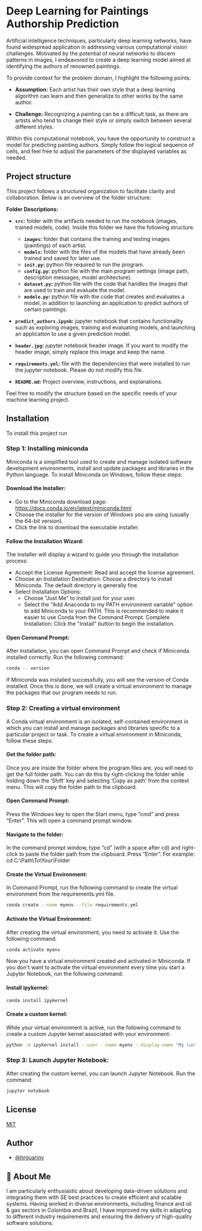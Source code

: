 # Deep Learning for Paintings Authorship Prediction

Artificial intelligence techniques, particularly deep learning networks, have found widespread application in addressing various computational vision challenges. Motivated by the potential of neural networks to discern patterns in images, I endeavored to create a deep learning model aimed at identifying the authors of renowned paintings.

To provide context for the problem domain, I highlight the following points:

- **Assumption:** Each artist has their own style that a deep learning algorithm can learn and then generalize to other works by the same author.


- **Challenge:** Recognizing a painting can be a difficult task, as there are artists who tend to change their style or simply switch between several different styles.

Within this computational notebook, you have the opportunity to construct a model for predicting painting authors. Simply follow the logical sequence of cells, and feel free to adjust the parameters of the displayed variables as needed.

## Project structure

This project follows a structured organization to facilitate clarity and collaboration. Below is an overview of the folder structure:

**Folder Descriptions:**

- **`src`:** folder with the artifacts needed to run the notebook (images, trained models, code). Inside this folder we have the following structure.
  - **`images`:** folder that contains the training and testing images (paintings) of each artist.
  - **`models`:** folder with the files of the models that have already been trained and saved for later use.
  - **`init.py`:** python file required to run the program.
  - **`config.py`:** python file with the main program settings (image path, description messages, model architecture).
  - **`dataset.py`:** python file with the code that handles the images that are used to train and evaluate the model.
  - **`modelo.py`:** python file with the code that creates and evaluates a model, in addition to launching an application to predict authors of certain paintings.

- **`predict_authors.ipynb`:** jupyter notebook that contains functionality such as exploring images, training and evaluating models, and launching an application to use a given prediction model.

- **`header.jpg`:** jupyter notebook header image. If you want to modify the header image, simply replace this image and keep the name.
- **`requirements.yml`:** file with the dependencies that were installed to run the jupyter notebook. Please do not modify this file.

- **`README.md`:** Project overview, instructions, and explanations.

Feel free to modify the structure based on the specific needs of your machine learning project.


## Installation

To install this project run

### Step 1: Installing miniconda

Miniconda is a simplified tool used to create and manage isolated software development environments, install and update packages and libraries in the Python language. To install Miniconda on Windows, follow these steps:

#### Download the Installer:

- Go to the Miniconda download page: https://docs.conda.io/en/latest/miniconda.html
- Choose the installer for the version of Windows you are using (usually the 64-bit version).
- Click the link to download the executable installer.

#### Follow the Installation Wizard:

The installer will display a wizard to guide you through the installation process:
- Accept the License Agreement: Read and accept the license agreement.
- Choose an Installation Destination: Choose a directory to install Miniconda. The default directory is generally fine.
- Select Installation Options:
  - Choose "Just Me" to install just for your user.
  - Select the "Add Anaconda to my PATH environment variable" option to add Miniconda to your PATH. This is recommended to make it easier to use Conda from the Command Prompt.
Complete Installation: Click the "Install" button to begin the installation.

#### Open Command Prompt:

After installation, you can open Command Prompt and check if Miniconda installed correctly. Run the following command:

```bash
conda -- version
```

If Miniconda was installed successfully, you will see the version of Conda installed. Once this is done, we will create a virtual environment to manage the packages that our program needs to run.

### Step 2: Creating a virtual environment

A Conda virtual environment is an isolated, self-contained environment in which you can install and manage packages and libraries specific to a particular project or task. To create a virtual environment in Miniconda, follow these steps:

#### Get the folder path:

Once you are inside the folder where the program files are, you will need to get the full folder path. You can do this by right-clicking the folder while holding down the ‘Shift’ key and selecting ‘Copy as path’ from the context menu. This will copy the folder path to the clipboard.

#### Open Command Prompt:

Press the Windows key to open the Start menu, type “cmd” and press “Enter”. This will open a command prompt window.

#### Navigate to the folder:

In the command prompt window, type “cd” (with a space after cd) and right-click to paste the folder path from the clipboard. Press “Enter”. For example: cd C:\Path\To\Your\Folder

#### Create the Virtual Environment:

In Command Prompt, run the following command to create the virtual environment from the requirements.yml file.

```bash
conda create --name myenv --file requirements.yml
```

#### Activate the Virtual Environment:

After creating the virtual environment, you need to activate it. Use the following command:

```bash
conda activate myenv
```

Now you have a virtual environment created and activated in Miniconda. If you don't want to activate the virtual environment every time you start a Jupyter Notebook, run the following command:

#### Install ipykernel:

```bash
conda install ipykernel
```

#### Create a custom kernel:

While your virtual environment is active, run the following command to create a custom Jupyter kernel associated with your environment:

```bash
python -m ipykernel install --user --name myenv --display-name "My custom name"
```

### Step 3: Launch Jupyter Notebook:

After creating the custom kernel, you can launch Jupyter Notebook. Run the command:

```bash
jupyter notebook
```

## License

[MIT](https://choosealicense.com/licenses/mit/)


## Author

- [@hrguarinv](https://github.com/hrguarinv)


## 🚀 About Me
I am particularly enthusiastic about developing data-driven solutions and integrating them with SE best practices to create efficient and scalable systems. Having worked in diverse environments, including finance and oil & gas sectors in Colombia and Brazil, I have improved my skills in adapting to different industry requirements and ensuring the delivery of high-quality software solutions.
